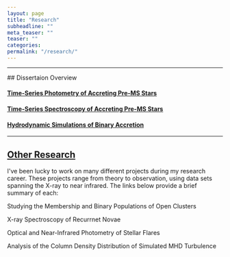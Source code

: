 ```yaml
---
layout: page
title: "Research"
subheadline: ""
meta_teaser: ""
teaser: ""
categories:
permalink: "/research/"
---
```

<hr>
## Dissertaion Overview



#### <a href='https://tofflemire.github.io/photometry/'> Time-Series Photometry of Accreting Pre-MS Stars </a>

#### <a href='https://tofflemire.github.io/spectroscopy/'> Time-Series Spectroscopy of Accreting Pre-MS Stars </a>

#### <a href='https://tofflemire.github.io/sims/'> Hydrodynamic Simulations of Binary Accretion </a>

<hr>

## <a href='https://tofflemire.github.io/other_research/'>Other Research</a>
I've been lucky to work on many different projects during my research career. These projects range from theory to observation, using data sets spanning the X-ray to near infrared. The links below provide a brief summary of each:

Studying the Membership and Binary Populations of Open Clusters

X-ray Spectroscopy of Recurrnet Novae

Optical and Near-Infrared Photometry of Stellar Flares

Analysis of the Column Density Distribution of Simulated MHD Turbulence
